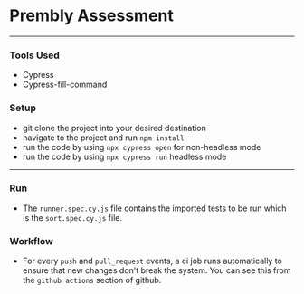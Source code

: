 # Prembly Assessment


---


### Tools Used
- Cypress
- Cypress-fill-command


### Setup
- git clone the project into your desired destination
- navigate to the project and run `npm install`
- run the code by using `npx cypress open` for non-headless mode
- run the code by using `npx cypress run` headless mode
---

### Run
- The `runner.spec.cy.js` file contains the imported tests to be run which is the `sort.spec.cy.js` file.

### Workflow
- For every `push` and `pull_request` events, a ci job runs automatically to ensure that new changes don't break the system. You can see this from the `github actions` section of github.